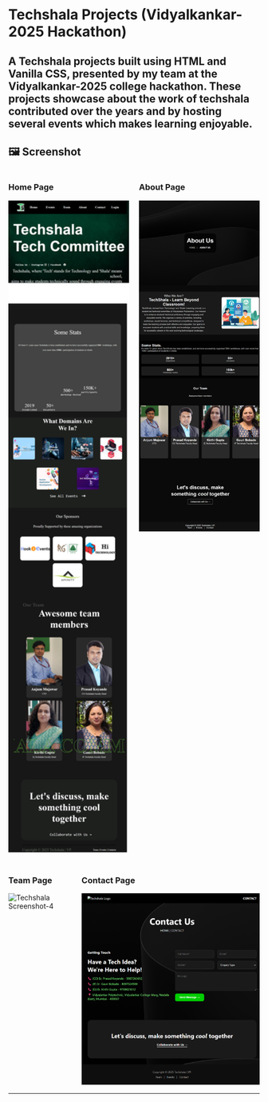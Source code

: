# Techshala Projects (Vidyalkankar-2025 Hackathon)

A **Techshala** projects built using **HTML** and **Vanilla CSS**, presented by my team at the Vidyalkankar-2025 college hackathon. These projects showcase about the work of techshala contributed over the years and by hosting several events which makes learning enjoyable.
---

## 🖼 Screenshot

<div style="display: flex; gap: 20px;">
  <div>
    <h3>Home Page</h3>
    <img src="https://github.com/Shreyas2545/techshala-project/blob/main/assets/src1.png?raw=true" alt="Techshala Screenshot-1" width="500" />
  </div>
  <div>
    <h3>About Page</h3>
    <img src="https://github.com/Shreyas2545/techshala-project/blob/47b5c875ecd24ed793e8e6a5e72df48682f39ee4/assets/src3.png" alt="Techshala Screenshot-3" width="500" />
  </div>
</div>

<div style="display: flex; gap: 20px; margin-top: 20px;">
  <div>
    <h3>Team Page</h3>
    <img src="https://github.com/Shreyas2545/techshala-project/blob/47b5c875ecd24ed793e8e6a5e72df48682f39ee4/assets/src4.png" alt="Techshala Screenshot-4" width="500" />
  </div>
  <div>
    <h3>Contact Page</h3>
    <img src="https://github.com/Shreyas2545/techshala-project/blob/47b5c875ecd24ed793e8e6a5e72df48682f39ee4/assets/src2.png" alt="Techshala Screenshot-2" width="500" />
  </div>
</div>

---
